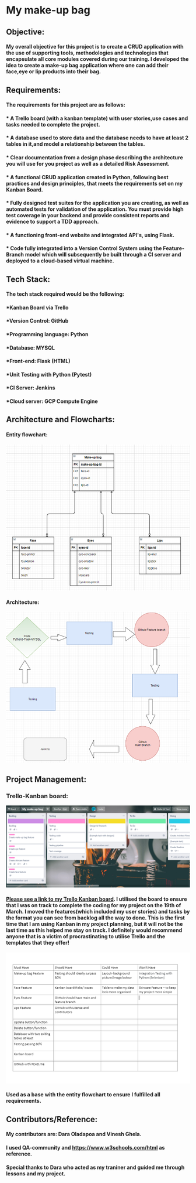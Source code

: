 # **My make-up bag**

## **Objective:**

#### My overall objective for this project is to create a CRUD application with the use of supporting tools, methodologies and technologies that encapsulate all core modules covered during our training. I developed the idea to create a make-up bag application where one can add their face,eye or lip products into their bag.

## **Requirements:**

#### **The requirements for this project are as follows:**

#### * A Trello board (with a kanban template) with user stories,use cases and tasks needed to complete the project.
#### * A database used to store data and the database needs to have at least 2 tables in it,and model a relationship between the tables. 
#### * Clear documentation from a design phase describing the architecture you will use for you project as well as a detailed Risk Assessment.
#### * A functional CRUD application created in Python, following best practices and design principles, that meets the requirements set on my Kanban Board.
#### * Fully designed test suites for the application you are creating, as well as automated tests for validation of the application. You must provide high test coverage in your backend and provide consistent reports and evidence to support a TDD approach.
#### * A functioning front-end website and integrated API's, using Flask.
#### * Code fully integrated into a Version Control System using the Feature-Branch model which will subsequently be built through a CI server and deployed to a cloud-based virtual machine.


## **Tech Stack:**

#### **The tech stack required would be the following:**

#### *Kanban Board via Trello
#### *Version Control: GitHub
#### *Programming language: Python
#### *Database: MYSQL
#### *Front-end: Flask (HTML)
#### *Unit Testing with Python (Pytest)
#### *CI Server: Jenkins
#### *Cloud server: GCP Compute Engine

## **Architecture and Flowcharts:**

#### **Entity flowchart:**

![entity flow chart](entityflowchart.png)


#### **Architecture:**

![architecture](Architectureedited.PNG)

## **Project Management:**

### **Trello-Kanban board:**

![trelloboard](Trelloboard.PNG)

#### [Please see a link to my Trello Kanban board](https://trello.com/b/FjtS37U8/my-make-up-bag). I utilised the board to ensure that I was on track to complete the coding for my project on the 19th of March. I moved the features(which included my user stories) and tasks by the format you can see from backlog all the way to done. This is the first time that I am using Kanban in my project planning, but it will not be the last time as this helped me stay on track. I definitely would recommend anyone that is a victim of procrastinating to utilise Trello and the templates that they offer!

![MoSCowPlanning](basicmoscowplanning.PNG)

#### Used as a base with the entity flowchart to ensure I fulfilled all requirements. 

## **Contributors/Reference:**

#### My contributors are: Dara Oladapoa and Vinesh Ghela.
#### I used QA-community and https://www.w3schools.com/html as reference.
#### Special thanks to Dara who acted as my traniner and guided me through lessons and my project. 